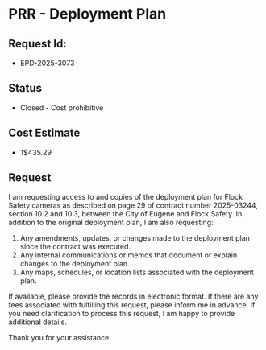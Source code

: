# PRR - Deployment Plan

## Request Id:
* EPD-2025-3073

## Status
* Closed - Cost prohibitive

## Cost Estimate
* 1$435.29

## Request 
I am requesting access to and copies of the deployment plan for Flock Safety cameras as described on page 29 of contract number 2025-03244, section 10.2 and 10.3, between the City of Eugene and Flock Safety. In addition to the original deployment plan, I am also requesting: 
1. Any amendments, updates, or changes made to the deployment plan since the contract was executed. 
2. Any internal communications or memos that document or explain changes to the deployment plan. 
3. Any maps, schedules, or location lists associated with the deployment plan. 

If available, please provide the records in electronic format. If there are any fees associated with fulfilling this request, please inform me in advance. If you need clarification to process this request, I am happy to provide additional details. 

Thank you for your assistance. 


